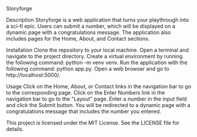Storyforge

Description
Storyforge is a web application that turns your playthrough into a sci-fi epic. Users can submit a number, which will be displayed on a dynamic page with a congratulations message. The application also includes pages for the Home, About, and Contact sections.

Installation
Clone the repository to your local machine.
Open a terminal and navigate to the project directory.
Create a virtual environment by running the following command: python -m venv venv.
Run the application with the following command: python app.py.
Open a web browser and go to http://localhost:5000/.


Usage
Click on the Home, About, or Contact links in the navigation bar to go to the corresponding page.
Click on the Enter Numbers link in the navigation bar to go to the "Layout" page.
Enter a number in the input field and click the Submit button.
You will be redirected to a dynamic page with a congratulations message that includes the number you entered.

This project is licensed under the MIT License. See the LICENSE file for details.
